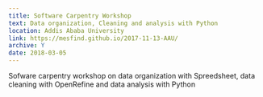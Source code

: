 ```yaml
---
title: Software Carpentry Workshop
text: Data organization, Cleaning and analysis with Python
location: Addis Ababa University
link: https://mesfind.github.io/2017-11-13-AAU/
archive: Y
date: 2018-03-05
---
```


Sofware carpentry workshop on data organization with Spreedsheet, data cleaning with OpenRefine and data analysis with Python
